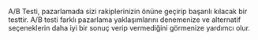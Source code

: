 A/B Testi, pazarlamada sizi rakiplerinizin önüne geçirip başarılı kılacak bir testtir. A/B testi farklı pazarlama yaklaşımlarını denemenize ve alternatif seçeneklerin daha iyi bir sonuç verip vermediğini görmenize yardımcı olur.
